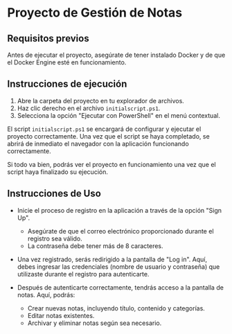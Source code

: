 # Proyecto de Gestión de Notas

## Requisitos previos
Antes de ejecutar el proyecto, asegúrate de tener instalado Docker y de que el Docker Engine esté en funcionamiento.

## Instrucciones de ejecución
1. Abre la carpeta del proyecto en tu explorador de archivos.
2. Haz clic derecho en el archivo `initialscript.ps1`.
3. Selecciona la opción "Ejecutar con PowerShell" en el menú contextual.

El script `initialscript.ps1` se encargará de configurar y ejecutar el proyecto correctamente. Una vez que el script se haya completado, se abrirá de inmediato el navegador con la aplicación funcionando correctamente.

Si todo va bien, podrás ver el proyecto en funcionamiento una vez que el script haya finalizado su ejecución.


## Instrucciones de Uso

- Inicie el proceso de registro en la aplicación a través de la opción "Sign Up".
  - Asegúrate de que el correo electrónico proporcionado durante el registro sea válido.
  - La contraseña debe tener más de 8 caracteres.

- Una vez registrado, serás redirigido a la pantalla de "Log in". Aquí, debes ingresar las credenciales (nombre de usuario y contraseña) que utilizaste durante el registro para autenticarte.

- Después de autenticarte correctamente, tendrás acceso a la pantalla de notas. Aquí, podrás:
  - Crear nuevas notas, incluyendo título, contenido y categorías.
  - Editar notas existentes.
  - Archivar y eliminar notas según sea necesario.
